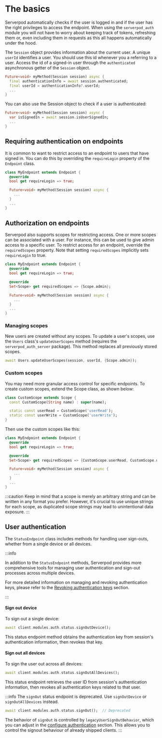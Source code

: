 # The basics

Serverpod automatically checks if the user is logged in and if the user has the right privileges to access the endpoint. When using the `serverpod_auth` module you will not have to worry about keeping track of tokens, refreshing them or, even including them in requests as this all happens automatically under the hood.

The `Session` object provides information about the current user. A unique `userId` identifies a user. You should use this id whenever you a referring to a user. Access the id of a signed-in user through the `authenticated` asynchronous getter of the `Session` object.

```dart
Future<void> myMethod(Session session) async {
  final authenticationInfo = await session.authenticated;
  final userId = authenticationInfo?.userId;
  ...
}
```

You can also use the Session object to check if a user is authenticated:

```dart
Future<void> myMethod(Session session) async {
  var isSignedIn = await session.isUserSignedIn;
  ...
}
```

## Requiring authentication on endpoints

It is common to want to restrict access to an endpoint to users that have signed in. You can do this by overriding the `requireLogin` property of the `Endpoint` class.

```dart
class MyEndpoint extends Endpoint {
  @override
  bool get requireLogin => true;

  Future<void> myMethod(Session session) async {
    ...
  }
  ...
}
```

## Authorization on endpoints

Serverpod also supports scopes for restricting access. One or more scopes can be associated with a user. For instance, this can be used to give admin access to a specific user. To restrict access for an endpoint, override the `requiredScopes` property. Note that setting `requiredScopes` implicitly sets `requireLogin` to true.

```dart
class MyEndpoint extends Endpoint {
  @override
  bool get requireLogin => true;

  @override
  Set<Scope> get requiredScopes => {Scope.admin};

  Future<void> myMethod(Session session) async {
    ...
  }
  ...
}
```

### Managing scopes

New users are created without any scopes. To update a user's scopes, use the `Users` class's `updateUserScopes` method (requires the `serverpod_auth_server` package). This method replaces all previously stored scopes.

```dart
await Users.updateUserScopes(session, userId, {Scope.admin});
```

### Custom scopes

You may need more granular access control for specific endpoints. To create custom scopes, extend the Scope class, as shown below:

```dart
class CustomScope extends Scope {
  const CustomScope(String name) : super(name);

  static const userRead = CustomScope('userRead');
  static const userWrite = CustomScope('userWrite');
}
```

Then use the custom scopes like this:

```dart
class MyEndpoint extends Endpoint {
  @override
  bool get requireLogin => true;

  @override
  Set<Scope> get requiredScopes => {CustomScope.userRead, CustomScope.userWrite};

  Future<void> myMethod(Session session) async {
    ...
  }
  ...
}
```

:::caution
Keep in mind that a scope is merely an arbitrary string and can be written in any format you prefer. However, it's crucial to use unique strings for each scope, as duplicated scope strings may lead to unintentional data exposure.
:::

## User authentication

The `StatusEndpoint` class includes methods for handling user sign-outs, whether from a single device or all devices.

:::info

In addition to the `StatusEndpoint` methods, Serverpod provides more comprehensive tools for managing user authentication and sign-out processes across multiple devices.

For more detailed information on managing and revoking authentication keys, please refer to the [Revoking authentication keys](providers/custom-providers#revoking-authentication-keys) section.

:::

#### Sign out device

To sign out a single device:

```dart
await client.modules.auth.status.signOutDevice();
```

This status endpoint method obtains the authentication key from session's authentication information, then revokes that key.

#### Sign out all devices

To sign the user out across all devices:

```dart
await client.modules.auth.status.signOutAllDevices();
```

This status endpoint retrieves the user ID from session's authentication information, then revokes all authentication keys related to that user.

:::info 
<span id="deprecated-signout-endpoint"></span>
The `signOut` status endpoint is deprecated. Use `signOutDevice` or `signOutAllDevices` instead.

```dart
await client.modules.auth.status.signOut();  // Deprecated
```

The behavior of `signOut` is controlled by `legacyUserSignOutBehavior`, which you can adjust in the [configure authentication](setup#configure-authentication) section. This allows you to control the signout behaviour of already shipped clients.
::: 
